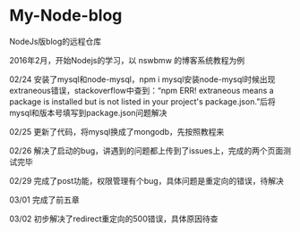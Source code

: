 # My-Node-blog
NodeJs版blog的远程仓库

2016年2月，开始Nodejs的学习，以 nswbmw 的博客系统教程为例

02/24 安装了mysql和node-mysql，npm i mysql安装node-mysql时候出现extraneous错误，stackoverflow中查到：“npm ERR! extraneous means a package is installed but is not listed in your project's package.json.”后将mysql和版本号填写到package.json问题解决

02/25 更新了代码，将mysql换成了mongodb，先按照教程来

02/26 解决了启动的bug，讲遇到的问题都上传到了issues上，完成的两个页面测试完毕

02/29 完成了post功能，权限管理有个bug，具体问题是重定向的错误，待解决

03/01 完成了前五章

03/02 初步解决了redirect重定向的500错误，具体原因待查
